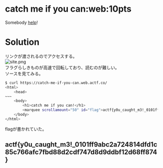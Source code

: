 # catch me if you can:web:10pts
Somebody [help](https://catch-me-if-you-can.web.actf.co/)!  

# Solution
リンクが渡されるのでアクセスする。  
![site.png](site/site.png)  
フラグらしきものが高速で回転しており、読むのが難しい。  
ソースを見てみる。  
```bash
$ curl https://catch-me-if-you-can.web.actf.co/
<html>
    <head>
~~~
    <body>
        <h1>catch me if you can!</h1>
        <marquee scrollamount="50" id="flag">actf{y0u_caught_m3!_0101ff9abc2a724814dfd1c85c766afc7fbd88d2cdf747d8d9ddbf12d68ff874}</marquee>
    </body>
</html>
```
flagが書かれていた。

## actf{y0u_caught_m3!_0101ff9abc2a724814dfd1c85c766afc7fbd88d2cdf747d8d9ddbf12d68ff874}